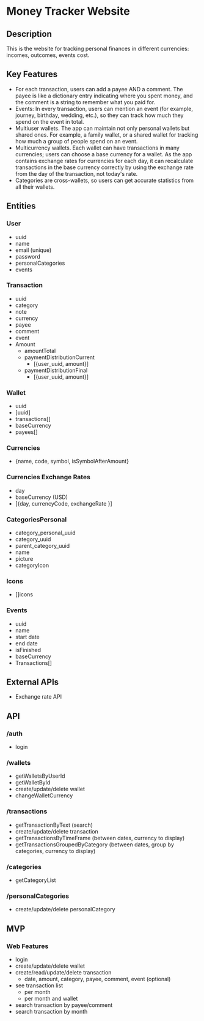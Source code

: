 # Money Tracker Website

## Description

This is the website for tracking personal finances in different currencies: incomes, outcomes, events cost.

## Key Features

- For each transaction, users can add a payee AND a comment. The payee is like a dictionary entry indicating where you spent money, and the comment is a string to remember what you paid for.
- Events: In every transaction, users can mention an event (for example, journey, birthday, wedding, etc.), so they can track how much they spend on the event in total.
- Multiuser wallets. The app can maintain not only personal wallets but shared ones. For example, a family wallet, or a shared wallet for tracking how much a group of people spend on an event.
- Multicurrency wallets. Each wallet can have transactions in many currencies; users can choose a base currency for a wallet. As the app contains exchange rates for currencies for each day, it can recalculate transactions in the base currency correctly by using the exchange rate from the day of the transaction, not today's rate.
- Categories are cross-wallets, so users can get accurate statistics from all their wallets.

## Entities

### User

- uuid
- name
- email (unique)
- password
- personalCategories
- events

### Transaction

- uuid
- category
- note
- currency
- payee
- comment
- event
- Amount
  - amountTotal
  - paymentDistributionCurrent
    - [{user_uuid, amount}]
  - paymentDistributionFinal
    - [{user_uuid, amount}]

### Wallet

- uuid
- [uuid]
- transactions[]
- baseCurrency
- payees[]

### Currencies

- {name, code, symbol, isSymbolAfterAmount}

### Currencies Exchange Rates

- day
- baseCurrency (USD)
- [{day, currencyCode, exchangeRate }]

### CategoriesPersonal

- category_personal_uuid
- category_uuid
- parent_category_uuid
- name
- picture
- categoryIcon

### Icons

- []icons

### Events

- uuid
- name
- start date
- end date
- isFinished
- baseCurrency
- Transactions[]

## External APIs

- Exchange rate API

## API

### /auth

- login

### /wallets

- getWalletsByUserId
- getWalletById
- create/update/delete wallet
- changeWalletCurrency

### /transactions

- getTransactionByText (search)
- create/update/delete transaction
- getTransactionsByTimeFrame (between dates, currency to display)
- getTransactionsGroupedByCategory (between dates, group by categories, currency to display)

### /categories

- getCategoryList

### /personalCategories

- create/update/delete personalCategory

## MVP

### Web Features

- login
- create/update/delete wallet
- create/read/update/delete transaction
  - date, amount, category, payee, comment, event (optional)
- see transaction list
  - per month
  - per month and wallet
- search transaction by payee/comment
- search transaction by month
